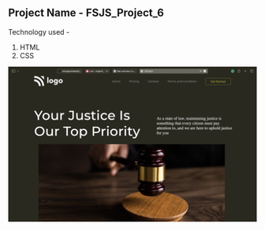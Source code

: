 ## Project Name - FSJS_Project_6

Technology used -
1. HTML
2. CSS

![Screenshot](./Screenshot%202022-12-18%20at%2011.39.39%20PM.png)
